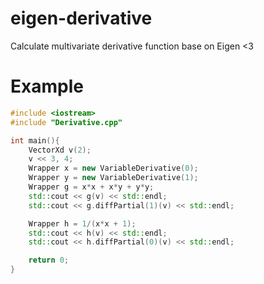 # eigen-derivative
Calculate multivariate derivative function base on Eigen &lt;3

# Example

```c++
#include <iostream>
#include "Derivative.cpp"

int main(){
    VectorXd v(2);
    v << 3, 4;
    Wrapper x = new VariableDerivative(0);
    Wrapper y = new VariableDerivative(1);
    Wrapper g = x*x + x*y + y*y;
    std::cout << g(v) << std::endl;
    std::cout << g.diffPartial(1)(v) << std::endl;

    Wrapper h = 1/(x*x + 1);
    std::cout << h(v) << std::endl;
    std::cout << h.diffPartial(0)(v) << std::endl;

    return 0;
}
```
